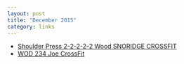 ```yaml
---
layout: post
title: "December 2015"
category: links
---
```


* [Shoulder Press 2-2-2-2-2 Wood SNORIDGE CROSSFIT](http://www.snoridgecrossfit.com/shoulder-press-2-2-2-2-2-wood/)
* [WOD 234 Joe CrossFit](http://www.joecrossfit.com/2015/12/16/wod/)
